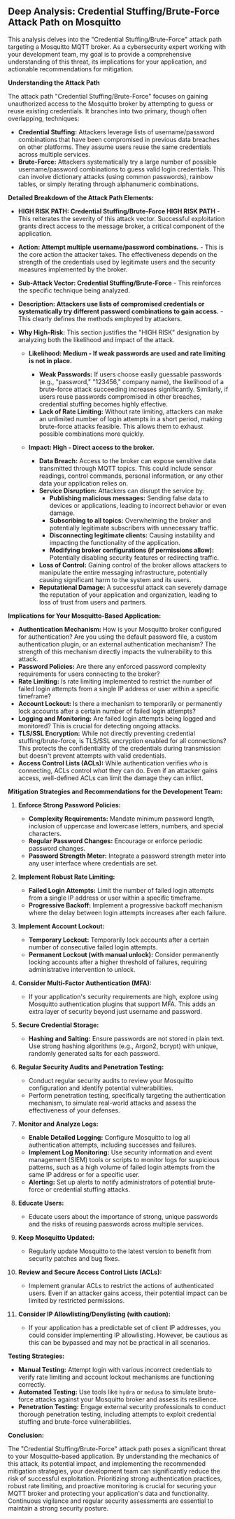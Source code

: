 ## Deep Analysis: Credential Stuffing/Brute-Force Attack Path on Mosquitto

This analysis delves into the "Credential Stuffing/Brute-Force" attack path targeting a Mosquitto MQTT broker. As a cybersecurity expert working with your development team, my goal is to provide a comprehensive understanding of this threat, its implications for your application, and actionable recommendations for mitigation.

**Understanding the Attack Path**

The attack path "Credential Stuffing/Brute-Force" focuses on gaining unauthorized access to the Mosquitto broker by attempting to guess or reuse existing credentials. It branches into two primary, though often overlapping, techniques:

* **Credential Stuffing:** Attackers leverage lists of username/password combinations that have been compromised in previous data breaches on other platforms. They assume users reuse the same credentials across multiple services.
* **Brute-Force:** Attackers systematically try a large number of possible username/password combinations to guess valid login credentials. This can involve dictionary attacks (using common passwords), rainbow tables, or simply iterating through alphanumeric combinations.

**Detailed Breakdown of the Attack Path Elements:**

* **HIGH RISK PATH: Credential Stuffing/Brute-Force HIGH RISK PATH** - This reiterates the severity of this attack vector. Successful exploitation grants direct access to the message broker, a critical component of the application.

* **Action: Attempt multiple username/password combinations.** - This is the core action the attacker takes. The effectiveness depends on the strength of the credentials used by legitimate users and the security measures implemented by the broker.

* **Sub-Attack Vector: Credential Stuffing/Brute-Force** - This reinforces the specific technique being analyzed.

* **Description: Attackers use lists of compromised credentials or systematically try different password combinations to gain access.** - This clearly defines the methods employed by attackers.

* **Why High-Risk:** This section justifies the "HIGH RISK" designation by analyzing both the likelihood and impact of the attack.

    * **Likelihood: Medium - If weak passwords are used and rate limiting is not in place.**
        * **Weak Passwords:**  If users choose easily guessable passwords (e.g., "password," "123456," company name), the likelihood of a brute-force attack succeeding increases significantly. Similarly, if users reuse passwords compromised in other breaches, credential stuffing becomes highly effective.
        * **Lack of Rate Limiting:** Without rate limiting, attackers can make an unlimited number of login attempts in a short period, making brute-force attacks feasible. This allows them to exhaust possible combinations more quickly.

    * **Impact: High - Direct access to the broker.**
        * **Data Breach:**  Access to the broker can expose sensitive data transmitted through MQTT topics. This could include sensor readings, control commands, personal information, or any other data your application relies on.
        * **Service Disruption:** Attackers can disrupt the service by:
            * **Publishing malicious messages:**  Sending false data to devices or applications, leading to incorrect behavior or even damage.
            * **Subscribing to all topics:**  Overwhelming the broker and potentially legitimate subscribers with unnecessary traffic.
            * **Disconnecting legitimate clients:**  Causing instability and impacting the functionality of the application.
            * **Modifying broker configurations (if permissions allow):**  Potentially disabling security features or redirecting traffic.
        * **Loss of Control:**  Gaining control of the broker allows attackers to manipulate the entire messaging infrastructure, potentially causing significant harm to the system and its users.
        * **Reputational Damage:**  A successful attack can severely damage the reputation of your application and organization, leading to loss of trust from users and partners.

**Implications for Your Mosquitto-Based Application:**

* **Authentication Mechanism:**  How is your Mosquitto broker configured for authentication? Are you using the default password file, a custom authentication plugin, or an external authentication mechanism? The strength of this mechanism directly impacts the vulnerability to this attack.
* **Password Policies:** Are there any enforced password complexity requirements for users connecting to the broker?
* **Rate Limiting:** Is rate limiting implemented to restrict the number of failed login attempts from a single IP address or user within a specific timeframe?
* **Account Lockout:**  Is there a mechanism to temporarily or permanently lock accounts after a certain number of failed login attempts?
* **Logging and Monitoring:** Are failed login attempts being logged and monitored? This is crucial for detecting ongoing attacks.
* **TLS/SSL Encryption:** While not directly preventing credential stuffing/brute-force, is TLS/SSL encryption enabled for all connections? This protects the confidentiality of the credentials during transmission but doesn't prevent attempts with valid credentials.
* **Access Control Lists (ACLs):**  While authentication verifies *who* is connecting, ACLs control *what* they can do. Even if an attacker gains access, well-defined ACLs can limit the damage they can inflict.

**Mitigation Strategies and Recommendations for the Development Team:**

1. **Enforce Strong Password Policies:**
    * **Complexity Requirements:** Mandate minimum password length, inclusion of uppercase and lowercase letters, numbers, and special characters.
    * **Regular Password Changes:** Encourage or enforce periodic password changes.
    * **Password Strength Meter:** Integrate a password strength meter into any user interface where credentials are set.

2. **Implement Robust Rate Limiting:**
    * **Failed Login Attempts:** Limit the number of failed login attempts from a single IP address or user within a specific timeframe.
    * **Progressive Backoff:** Implement a progressive backoff mechanism where the delay between login attempts increases after each failure.

3. **Implement Account Lockout:**
    * **Temporary Lockout:** Temporarily lock accounts after a certain number of consecutive failed login attempts.
    * **Permanent Lockout (with manual unlock):**  Consider permanently locking accounts after a higher threshold of failures, requiring administrative intervention to unlock.

4. **Consider Multi-Factor Authentication (MFA):**
    * If your application's security requirements are high, explore using Mosquitto authentication plugins that support MFA. This adds an extra layer of security beyond just username and password.

5. **Secure Credential Storage:**
    * **Hashing and Salting:** Ensure passwords are not stored in plain text. Use strong hashing algorithms (e.g., Argon2, bcrypt) with unique, randomly generated salts for each password.

6. **Regular Security Audits and Penetration Testing:**
    * Conduct regular security audits to review your Mosquitto configuration and identify potential vulnerabilities.
    * Perform penetration testing, specifically targeting the authentication mechanism, to simulate real-world attacks and assess the effectiveness of your defenses.

7. **Monitor and Analyze Logs:**
    * **Enable Detailed Logging:** Configure Mosquitto to log all authentication attempts, including successes and failures.
    * **Implement Log Monitoring:** Use security information and event management (SIEM) tools or scripts to monitor logs for suspicious patterns, such as a high volume of failed login attempts from the same IP address or for a specific user.
    * **Alerting:** Set up alerts to notify administrators of potential brute-force or credential stuffing attacks.

8. **Educate Users:**
    * Educate users about the importance of strong, unique passwords and the risks of reusing passwords across multiple services.

9. **Keep Mosquitto Updated:**
    * Regularly update Mosquitto to the latest version to benefit from security patches and bug fixes.

10. **Review and Secure Access Control Lists (ACLs):**
    * Implement granular ACLs to restrict the actions of authenticated users. Even if an attacker gains access, their potential impact can be limited by restricted permissions.

11. **Consider IP Allowlisting/Denylisting (with caution):**
    * If your application has a predictable set of client IP addresses, you could consider implementing IP allowlisting. However, be cautious as this can be bypassed and may not be practical in all scenarios.

**Testing Strategies:**

* **Manual Testing:** Attempt login with various incorrect credentials to verify rate limiting and account lockout mechanisms are functioning correctly.
* **Automated Testing:** Use tools like `hydra` or `medusa` to simulate brute-force attacks against your Mosquitto broker and assess its resilience.
* **Penetration Testing:** Engage external security professionals to conduct thorough penetration testing, including attempts to exploit credential stuffing and brute-force vulnerabilities.

**Conclusion:**

The "Credential Stuffing/Brute-Force" attack path poses a significant threat to your Mosquitto-based application. By understanding the mechanics of this attack, its potential impact, and implementing the recommended mitigation strategies, your development team can significantly reduce the risk of successful exploitation. Prioritizing strong authentication practices, robust rate limiting, and proactive monitoring is crucial for securing your MQTT broker and protecting your application's data and functionality. Continuous vigilance and regular security assessments are essential to maintain a strong security posture.
